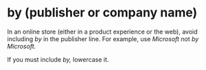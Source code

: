 # by (publisher or company name)

In an online store (either in a product experience or the web), avoid including *by* in the publisher line. For example, use *Microsoft* not *by Microsoft.*

If you must include *by,* lowercase it.
